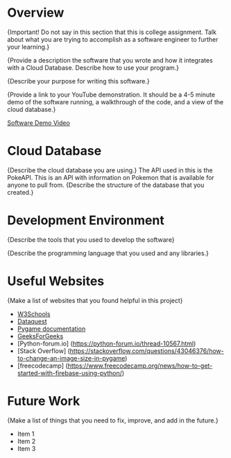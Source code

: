 # Overview

{Important!  Do not say in this section that this is college assignment.  Talk about what you are trying to accomplish as a software engineer to further your learning.}

{Provide a description the software that you wrote and how it integrates with a Cloud Database.  Describe how to use your program.}

{Describe your purpose for writing this software.}

{Provide a link to your YouTube demonstration.  It should be a 4-5 minute demo of the software running, a walkthrough of the code, and a view of the cloud database.}

[Software Demo Video](http://youtube.link.goes.here)

# Cloud Database

{Describe the cloud database you are using.}
The API used in this is the PokeAPI. This is an API with information on Pokemon
that is available for anyone to pull from.
{Describe the structure of the database that you created.}

# Development Environment

{Describe the tools that you used to develop the software}

{Describe the programming language that you used and any libraries.}

# Useful Websites

{Make a list of websites that you found helpful in this project}
* [W3Schools](https://www.w3schools.com/python/)
* [Dataquest](https://www.dataquest.io/blog/python-api-tutorial/)
* [Pygame documentation](https://www.pygame.org/docs/)
* [GeeksForGeeks](https://www.geeksforgeeks.org/how-to-make-a-pygame-window/)
* [Python-forum.io] (https://python-forum.io/thread-10567.html)
* [Stack Overflow] (https://stackoverflow.com/questions/43046376/how-to-change-an-image-size-in-pygame)
* [freecodecamp] (https://www.freecodecamp.org/news/how-to-get-started-with-firebase-using-python/)

# Future Work

{Make a list of things that you need to fix, improve, and add in the future.}
* Item 1
* Item 2
* Item 3